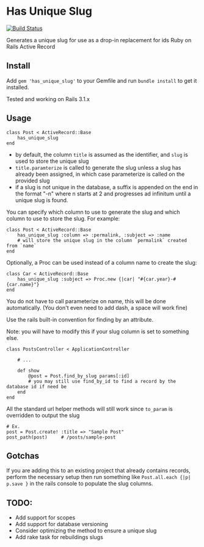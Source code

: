 # Has Unique Slug
[![Build Status](https://secure.travis-ci.org/HuffMoody/has_unique_slug.png)](http://travis-ci.org/HuffMoody/has_unique_slug)

Generates a unique slug for use as a drop-in replacement for ids Ruby on Rails Active Record

## Install

Add `gem 'has_unique_slug'` to your Gemfile and run `bundle install` to get it installed.

Tested and working on Rails 3.1.x

## Usage

	class Post < ActiveRecord::Base
		has_unique_slug
	end

- by default, the column `title` is assumed as the identifier, and `slug` is used to store the unique slug
- `title.paramterize` is called to generate the slug unless a slug has already been assigned, in which case parameterize is called on the provided slug
- if a slug is not unique in the database, a suffix is appended on the end in the format "-n" where n starts at 2 and progresses ad infinitum until a unique slug is found.

You can specify which column to use to generate the slug and which column to use to store the slug. For example:

	class Post < ActiveRecord::Base
		has_unique_slug :column => :permalink, :subject => :name
		# will store the unique slug in the column `permalink` created from `name`
	end	

Optionally, a Proc can be used instead of a column name to create the slug:

    class Car < ActiveRecord::Base
        has_unique_slug :subject => Proc.new {|car| "#{car.year}-#{car.name}"}
    end
You do not have to call parameterize on name, this will be done automatically.  (You don't even need to add dash, a space will work fine)


Use the rails built-in convention for finding by an attribute.

Note: you will have to modify this if your slug column is set to something else.

    class PostsController < ApplicationController
        
        # ...
        
        def show
            @post = Post.find_by_slug params[:id]
            # you may still use find_by_id to find a record by the database id if need be
        end
    end     

All the standard url helper methods will still work since `to_param`  is overridden to output the slug
    
    # Ex.
    post = Post.create! :title => "Sample Post"
    post_path(post)     # /posts/sample-post


## Gotchas

If you are adding this to an existing project that already contains records, perform the necessary setup then run something like `Post.all.each {|p| p.save }` in the rails console to populate the slug columns.

## TODO:

- Add support for scopes
- Add support for database versioning
- Consider optimizing the method to ensure a unique slug
- Add rake task for rebuildings slugs